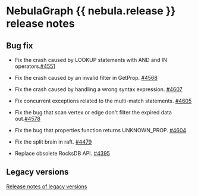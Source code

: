 # NebulaGraph {{ nebula.release }} release notes

## Bug fix

- Fix the crash caused by LOOKUP statements with AND and IN operators.[#4551](https://github.com/vesoft-inc/nebula/issues/4551)

- Fix the crash caused by an invalid filter in GetProp. [#4568](https://github.com/vesoft-inc/nebula/pull/4568)

- Fix the crash caused by handling a wrong syntax expression. [#4607](https://github.com/vesoft-inc/nebula/pull/4607)

- Fix concurrent exceptions related to the multi-match statements. [#4605](https://github.com/vesoft-inc/nebula/pull/4605)

- Fix the bug that scan vertex or edge don't filter the expired data out.[#4578](https://github.com/vesoft-inc/nebula/pull/4578)

- Fix the bug that properties function returns UNKNOWN_PROP. [#4604](https://github.com/vesoft-inc/nebula/pull/4604)

- Fix the split brain in raft. [#4479](https://github.com/vesoft-inc/nebula/pull/4479)

- Replace obsolete RocksDB API. [#4395](https://github.com/vesoft-inc/nebula/pull/4395) 

## Legacy versions

[Release notes of legacy versions](https://nebula-graph.io/posts/)
